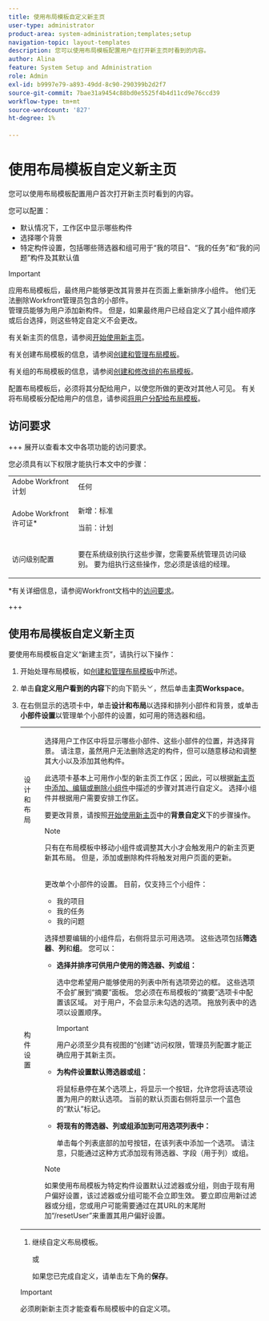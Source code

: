 ```yaml
---
title: 使用布局模板自定义新主页
user-type: administrator
product-area: system-administration;templates;setup
navigation-topic: layout-templates
description: 您可以使用布局模板配置用户在打开新主页时看到的内容。
author: Alina
feature: System Setup and Administration
role: Admin
exl-id: b9997e79-a893-49dd-8c90-290399b2d2f7
source-git-commit: 7bae31a9454c88bd0e5525f4b4d11cd9e76ccd39
workflow-type: tm+mt
source-wordcount: '827'
ht-degree: 1%

---
```


# 使用布局模板自定义新主页

您可以使用布局模板配置用户首次打开新主页时看到的内容。

您可以配置：

* 默认情况下，工作区中显示哪些构件
* 选择哪个背景
* 特定构件设置，包括哪些筛选器和组可用于“我的项目”、“我的任务”和“我的问题”构件及其默认值

>[!IMPORTANT]
>
>应用布局模板后，最终用户能够更改其背景并在页面上重新排序小组件。 他们无法删除Workfront管理员包含的小部件。
> <br>
>管理员能够为用户添加新构件。 但是，如果最终用户已经自定义了其小组件顺序或后台选择，则这些特定自定义不会更改。



有关新主页的信息，请参阅[开始使用新主页](/help/quicksilver/workfront-basics/using-home/new-home/get-started-with-new-home.md)。

有关创建布局模板的信息，请参阅[创建和管理布局模板](../use-layout-templates/create-and-manage-layout-templates.md)。

有关组的布局模板的信息，请参阅[创建和修改组的布局模板](../../../administration-and-setup/manage-groups/work-with-group-objects/create-and-modify-a-groups-layout-templates.md)。

配置布局模板后，必须将其分配给用户，以使您所做的更改对其他人可见。 有关将布局模板分配给用户的信息，请参阅[将用户分配给布局模板](../use-layout-templates/assign-users-to-layout-template.md)。

## 访问要求

+++ 展开以查看本文中各项功能的访问要求。

您必须具有以下权限才能执行本文中的步骤：

<table style="table-layout:auto"> 
 <col> 
 <col> 
 <tbody> 
  <tr> 
   <td role="rowheader">Adobe Workfront计划</td> 
   <td>任何</td> 
  </tr> 
  <tr> 
   <td role="rowheader">Adobe Workfront许可证*</td> 
   <td><p>新增：标准</p>
  <p> 当前：计划</p>
   </td> 
  </tr> 
  <tr> 
   <td role="rowheader">访问级别配置</td> 
   <td> <p>要在系统级别执行这些步骤，您需要系统管理员访问级别。
要为组执行这些操作，您必须是该组的经理。</p> </td> 
  </tr> 
 </tbody> 
</table>

*有关详细信息，请参阅Workfront文档中的[访问要求](/help/quicksilver/administration-and-setup/add-users/access-levels-and-object-permissions/access-level-requirements-in-documentation.md)。

+++

## 使用布局模板自定义新主页

要使用布局模板自定义“新建主页”，请执行以下操作：

1. 开始处理布局模板，如[创建和管理布局模板](../../../administration-and-setup/customize-workfront/use-layout-templates/create-and-manage-layout-templates.md)中所述。

1. 单击&#x200B;**自定义用户看到的内容**&#x200B;下的向下箭头![](assets/dropdown-arrow.png)，然后单击&#x200B;**主页Workspace**。

1. 在右侧显示的选项卡中，单击&#x200B;**设计和布局**&#x200B;以选择和排列小部件和背景，或单击&#x200B;**小部件设置**&#x200B;以管理单个小部件的设置，如可用的筛选器和组。

   <table style="table-layout:auto"> 
    <col> 
    <col> 
    <tbody> 
     <tr> 
      <td role="rowheader">设计和布局</td> 
      <td>
      <p>选择用户工作区中将显示哪些小部件、这些小部件的位置，并选择背景。 请注意，虽然用户无法删除选定的构件，但可以随意移动和调整其大小以及添加其他构件。</p>
      <p>此选项卡基本上可用作小型的新主页工作区；因此，可以根据<a href="/help/quicksilver/workfront-basics/using-home/new-home/add-edit-remove-widgets-in-new-home.md" class="MCXref xref">新主页中添加、编辑或删除小组件</a>中描述的步骤对其进行自定义。 选择小组件并根据用户需要安排工作区。</p>
      <p>要更改背景，请按照<a href="/help/quicksilver/workfront-basics/using-home/new-home/get-started-with-new-home.md" class="MCXref xref">开始使用新主页</a>中的<b>背景自定义</b>下的步骤操作。</p>
      <p>

>[!NOTE]
>
>只有在布局模板中移动小组件或调整其大小才会触发用户的新主页更新其布局。 但是，添加或删除构件将触发对用户页面的更新。

</p>
     </td> 
     </tr> 
     <tr> 
      <td role="rowheader">构件设置</td> 
      <td>
      <p>更改单个小部件的设置。 目前，仅支持三个小组件：</p>
      <ul>
        <li>我的项目</li>
        <li>我的任务</li>
        <li>我的问题</li>
      </ul>
      <p>选择想要编辑的小组件后，右侧将显示可用选项。 这些选项包括<b>筛选器</b>、<b>列</b>和<b>组</b>。 您可以：</p>
      <ul>
      <li><p><b>选择并排序可供用户使用的筛选器、列或组：</b></p>
      <p>选中您希望用户能够使用的列表中所有选项旁边的框。 这些选项不会扩展到“摘要”面板。 您必须在布局模板的“摘要”选项卡中配置该区域。 对于用户，不会显示未勾选的选项。 拖放列表中的选项以设置顺序。</li></p>
      <p>

>[!IMPORTANT]
>
>用户必须至少具有视图的“创建”访问权限，管理员列配置才能正确应用于其新主页。

</p>
      <li><p><b>为构件设置默认筛选器或组：</b></p>
      <p>将鼠标悬停在某个选项上，将显示一个按钮，允许您将该选项设置为用户的默认选项。 当前的默认页面右侧将显示一个蓝色的“默认”标记。</li></p>
      <li><p><b>将现有的筛选器、列或组添加到可用选项列表中：</b></p>
      <p>单击每个列表底部的加号按钮，在该列表中添加一个选项。 请注意，只能通过这种方式添加现有筛选器、字段（用于列）或组。</p></li>
      </ul>
      <p>

>[!NOTE]
>
>如果使用布局模板为特定构件设置默认过滤器或分组，则由于现有用户偏好设置，该过滤器或分组可能不会立即生效。 要立即应用新过滤器或分组，您或用户可能需要通过在其URL的末尾附加“/resetUser”来重置其用户偏好设置。

</p>
  </td> 
  </tr>
  </tbody> 
  </table>

1. 继续自定义布局模板。

   或

   如果您已完成自定义，请单击左下角的&#x200B;**保存**。

>[!IMPORTANT]
>
>必须刷新新主页才能查看布局模板中的自定义项。
